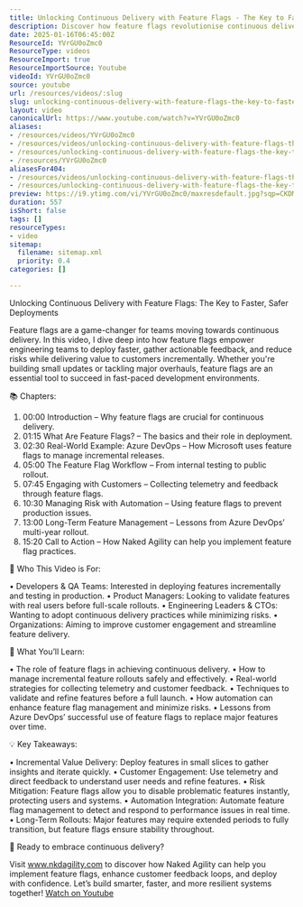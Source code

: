 ```yaml
---
title: Unlocking Continuous Delivery with Feature Flags - The Key to Faster, Safer Deployments
description: Discover how feature flags revolutionise continuous delivery, enabling faster, safer deployments and enhanced customer feedback. Unlock your team's potential!
date: 2025-01-16T06:45:00Z
ResourceId: YVrGU0oZmc0
ResourceType: videos
ResourceImport: true
ResourceImportSource: Youtube
videoId: YVrGU0oZmc0
source: youtube
url: /resources/videos/:slug
slug: unlocking-continuous-delivery-with-feature-flags-the-key-to-faster,-safer-deployments
layout: video
canonicalUrl: https://www.youtube.com/watch?v=YVrGU0oZmc0
aliases:
- /resources/videos/YVrGU0oZmc0
- /resources/videos/unlocking-continuous-delivery-with-feature-flags-the-key-to-faster,-safer-deployments
- /resources/unlocking-continuous-delivery-with-feature-flags-the-key-to-faster,-safer-deployments
- /resources/YVrGU0oZmc0
aliasesFor404:
- /resources/videos/unlocking-continuous-delivery-with-feature-flags-the-key-to-faster,-safer-deployments
- /resources/unlocking-continuous-delivery-with-feature-flags-the-key-to-faster,-safer-deployments
preview: https://i9.ytimg.com/vi/YVrGU0oZmc0/maxresdefault.jpg?sqp=CKDMmrwG&rs=AOn4CLDPVXqxCxtvxC7uS6ZrcSzj_2vc6g
duration: 557
isShort: false
tags: []
resourceTypes:
- video
sitemap:
  filename: sitemap.xml
  priority: 0.4
categories: []

---
```

 Unlocking Continuous Delivery with Feature Flags: The Key to Faster, Safer Deployments

Feature flags are a game-changer for teams moving towards continuous delivery. In this video, I dive deep into how feature flags empower engineering teams to deploy faster, gather actionable feedback, and reduce risks while delivering value to customers incrementally. Whether you're building small updates or tackling major overhauls, feature flags are an essential tool to succeed in fast-paced development environments.

📚 Chapters:

1. 00:00 Introduction – Why feature flags are crucial for continuous delivery.
2. 01:15 What Are Feature Flags? – The basics and their role in deployment.
3. 02:30 Real-World Example: Azure DevOps – How Microsoft uses feature flags to manage incremental releases.
4. 05:00 The Feature Flag Workflow – From internal testing to public rollout.
5. 07:45 Engaging with Customers – Collecting telemetry and feedback through feature flags.
6. 10:30 Managing Risk with Automation – Using feature flags to prevent production issues.
7. 13:00 Long-Term Feature Management – Lessons from Azure DevOps’ multi-year rollout.
8. 15:20 Call to Action – How Naked Agility can help you implement feature flag practices.

🎯 Who This Video is For:

• Developers & QA Teams: Interested in deploying features incrementally and testing in production.
• Product Managers: Looking to validate features with real users before full-scale rollouts.
• Engineering Leaders & CTOs: Wanting to adopt continuous delivery practices while minimizing risks.
• Organizations: Aiming to improve customer engagement and streamline feature delivery.

🌟 What You’ll Learn:

• The role of feature flags in achieving continuous delivery.
• How to manage incremental feature rollouts safely and effectively.
• Real-world strategies for collecting telemetry and customer feedback.
• Techniques to validate and refine features before a full launch.
• How automation can enhance feature flag management and minimize risks.
• Lessons from Azure DevOps’ successful use of feature flags to replace major features over time.

💡 Key Takeaways:

• Incremental Value Delivery: Deploy features in small slices to gather insights and iterate quickly.
• Customer Engagement: Use telemetry and direct feedback to understand user needs and refine features.
• Risk Mitigation: Feature flags allow you to disable problematic features instantly, protecting users and systems.
• Automation Integration: Automate feature flag management to detect and respond to performance issues in real time.
• Long-Term Rollouts: Major features may require extended periods to fully transition, but feature flags ensure stability throughout.

🔗 Ready to embrace continuous delivery?

Visit www.nkdagility.com to discover how Naked Agility can help you implement feature flags, enhance customer feedback loops, and deploy with confidence. Let’s build smarter, faster, and more resilient systems together! 
 [Watch on Youtube](https://www.youtube.com/watch?v=YVrGU0oZmc0)
